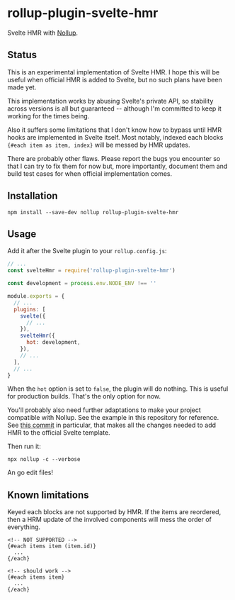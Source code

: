 # rollup-plugin-svelte-hmr

Svelte HMR with [Nollup](https://github.com/PepsRyuu/nollup).

## Status

This is an experimental implementation of Svelte HMR. I hope this will be useful when official HMR is added to Svelte, but no such plans have been made yet.

This implementation works by abusing Svelte's private API, so stability across versions is all but guaranteed -- although I'm committed to keep it working for the times being.

Also it suffers some limitations that I don't know how to bypass until HMR hooks are implemented in Svelte itself. Most notably, indexed each blocks `{#each item as item, index}` will be messed by HMR updates.

There are probably other flaws. Please report the bugs you encounter so that I can try to fix them for now but, more importantly, document them and build test cases for when official implementation comes.

## Installation

~~~
npm install --save-dev nollup rollup-plugin-svelte-hmr
~~~

## Usage

Add it after the Svelte plugin to your `rollup.config.js`:

~~~js
// ...
const svelteHmr = require('rollup-plugin-svelte-hmr')

const development = process.env.NODE_ENV !== ''

module.exports = {
  // ...
  plugins: [
    svelte({
      // ...
    }),
    svelteHmr({
      hot: development,
    }),
    // ...
  ],
  // ...
}
~~~

When the `hot` option is set to `false`, the plugin will do nothing. This is useful for production builds. That's the only option for now.

You'll probably also need further adaptations to make your project compatible with Nollup. See the example in this repository for reference. See [this commit](https://github.com/rixo/rollup-plugin-svelte-hmr/commit/8f996342a1553ca787698c99a4737bc118f8ddf6) in particular, that makes all the changes needed to add HMR to the official Svelte template.

Then run it:

~~~
npx nollup -c --verbose
~~~

An go edit files!

## Known limitations

Keyed each blocks are not supported by HMR. If the items are reordered, then a HRM update of the involved components will mess the order of everything.

~~~
<!-- NOT SUPPORTED -->
{#each items item (item.id)}
  ...
{/each}

<!-- should work -->
{#each items item}
  ...
{/each}
~~~
